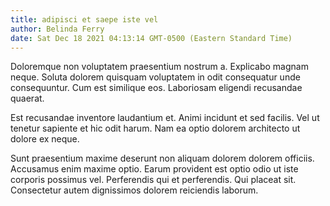```yaml
---
title: adipisci et saepe iste vel
author: Belinda Ferry
date: Sat Dec 18 2021 04:13:14 GMT-0500 (Eastern Standard Time)
---
```

Doloremque non voluptatem praesentium nostrum a. Explicabo magnam neque. Soluta dolorem quisquam voluptatem in odit consequatur unde consequuntur. Cum est similique eos. Laboriosam eligendi recusandae quaerat.

 Est recusandae inventore laudantium et. Animi incidunt et sed facilis. Vel ut tenetur sapiente et hic odit harum. Nam ea optio dolorem architecto ut dolore ex neque.

 Sunt praesentium maxime deserunt non aliquam dolorem dolorem officiis. Accusamus enim maxime optio. Earum provident est optio odio ut iste corporis possimus vel. Perferendis qui et perferendis. Qui placeat sit. Consectetur autem dignissimos dolorem reiciendis laborum.